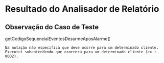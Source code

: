 Resultado do Analisador de Relatório
======================

## Observação do Caso de Teste

getCodigoSequencialEventosDesarmeAposAlarme()

```
Na notação não especifica que deve ocorre para um determinado cliente. Executei subentendendo que ocorrerá para um determinado cliente (ex.: 0002).

```
